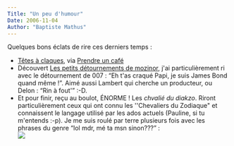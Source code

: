 ```yaml
---
Title: "Un peu d'humour"
Date: 2006-11-04
Author: "Baptiste Mathus"
---
```




Quelques bons éclats de rire ces derniers temps :

-   [Têtes à claques](http://www.tetesaclaques.tv/), via [Prendre un
    café](http://www.prendreuncafe.com/blog/post/2006/10/04/Tetes-a-claques-TV)
-   Découvert [Les petits détournements de
    mozinor](http://geronimoz.free.fr/), j'ai particulièrement ri avec
    le détournement de 007 : “Eh t'as craqué Papi, je suis James Bond
    quand même !”. Aimé aussi Lambert qui cherche un producteur, ou
    Delon : “Rin à fout'” :-D.
-   Et pour finir, reçu au boulot, ÉNORME ! Les *chvalié du diakzo*.
    Riront particulièrement ceux qui ont connu les ''Chevaliers du
    Zodiaque" et connaissent le langage utilisé par les ados actuels
    (Pauline, si tu m'entends :-p). Je me suis roulé par terre plusieurs
    fois avec les phrases du genre “lol mdr, mé ta msn sinon???” : \
    ![](/images/CdZ.jpg)

